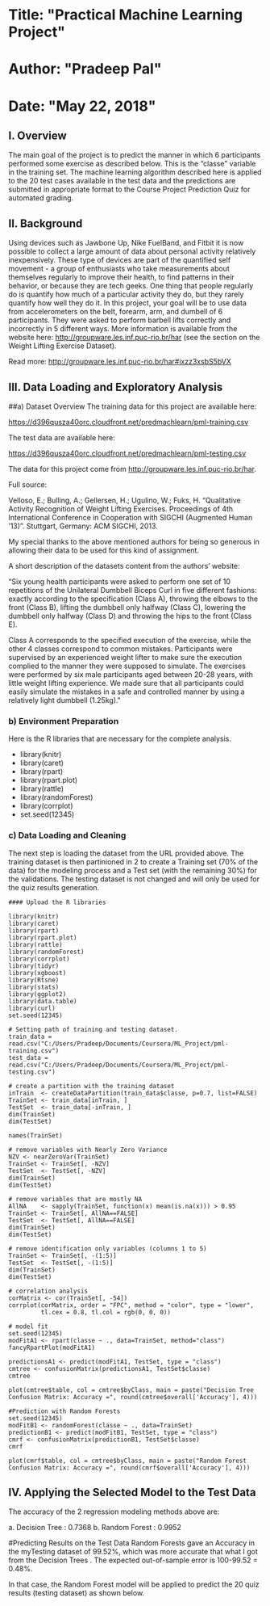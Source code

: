 
# Title: "Practical Machine Learning Project"
# Author: "Pradeep Pal"
# Date: "May 22, 2018"

## I. Overview

The main goal of the project is to predict the manner in which 6 participants performed some exercise as described below. This is the “classe” variable in the training set. The machine learning algorithm described here is applied to the 20 test cases available in the test data and the predictions are submitted in appropriate format to the Course Project Prediction Quiz for automated grading.

## II. Background

Using devices such as Jawbone Up, Nike FuelBand, and Fitbit it is now possible to collect a large amount of data about personal activity relatively inexpensively. These type of devices are part of the quantified self movement - a group of enthusiasts who take measurements about themselves regularly to improve their health, to find patterns in their behavior, or because they are tech geeks. One thing that people regularly do is quantify how much of a particular activity they do, but they rarely quantify how well they do it. In this project, your goal will be to use data from accelerometers on the belt, forearm, arm, and dumbell of 6 participants. They were asked to perform barbell lifts correctly and incorrectly in 5 different ways. More information is available from the website here: http://groupware.les.inf.puc-rio.br/har (see the section on the Weight Lifting Exercise Dataset).

Read more: http://groupware.les.inf.puc-rio.br/har#ixzz3xsbS5bVX

## III. Data Loading and Exploratory Analysis

##a) Dataset Overview
The training data for this project are available here:

https://d396qusza40orc.cloudfront.net/predmachlearn/pml-training.csv

The test data are available here:

https://d396qusza40orc.cloudfront.net/predmachlearn/pml-testing.csv

The data for this project come from http://groupware.les.inf.puc-rio.br/har. 

Full source:

Velloso, E.; Bulling, A.; Gellersen, H.; Ugulino, W.; Fuks, H. “Qualitative Activity Recognition of Weight Lifting Exercises. Proceedings of 4th International Conference in Cooperation with SIGCHI (Augmented Human ’13)”. Stuttgart, Germany: ACM SIGCHI, 2013.

My special thanks to the above mentioned authors for being so generous in allowing their data to be used for this kind of assignment.

A short description of the datasets content from the authors’ website:

“Six young health participants were asked to perform one set of 10 repetitions of the Unilateral Dumbbell Biceps Curl in five different fashions: exactly according to the specification (Class A), throwing the elbows to the front (Class B), lifting the dumbbell only halfway (Class C), lowering the dumbbell only halfway (Class D) and throwing the hips to the front (Class E).

Class A corresponds to the specified execution of the exercise, while the other 4 classes correspond to common mistakes. Participants were supervised by an experienced weight lifter to make sure the execution complied to the manner they were supposed to simulate. The exercises were performed by six male participants aged between 20-28 years, with little weight lifting experience. We made sure that all participants could easily simulate the mistakes in a safe and controlled manner by using a relatively light dumbbell (1.25kg)."

### b) Environment Preparation
  Here is the R libraries that are necessary for the complete analysis.

  *   library(knitr)
  *   library(caret)
  *   library(rpart)
  *   library(rpart.plot)
  *   library(rattle)
  *   library(randomForest)
  *   library(corrplot)
  *   set.seed(12345)
  
### c) Data Loading and Cleaning
The next step is loading the dataset from the URL provided above. The training dataset is then partinioned in 2 to create a Training set (70% of the data) for the modeling process and a Test set (with the remaining 30%) for the validations. The testing dataset is not changed and will only be used for the quiz results generation.



```{r}
#### Upload the R libraries

library(knitr)
library(caret)
library(rpart)
library(rpart.plot)
library(rattle)
library(randomForest)
library(corrplot)
library(tidyr)
library(xgboost)
library(Rtsne)
library(stats)
library(ggplot2)
library(data.table)
library(curl)
set.seed(12345)
```

```{r}
# Setting path of training and testing dataset.
train_data = read.csv("C:/Users/Pradeep/Documents/Coursera/ML_Project/pml-training.csv")
test_data = read.csv("C:/Users/Pradeep/Documents/Coursera/ML_Project/pml-testing.csv")

# create a partition with the training dataset 
inTrain  <- createDataPartition(train_data$classe, p=0.7, list=FALSE)
TrainSet <- train_data[inTrain, ]
TestSet  <- train_data[-inTrain, ]
dim(TrainSet)
dim(TestSet)

names(TrainSet)
```
```{r}
# remove variables with Nearly Zero Variance
NZV <- nearZeroVar(TrainSet)
TrainSet <- TrainSet[, -NZV]
TestSet  <- TestSet[, -NZV]
dim(TrainSet)
dim(TestSet)

# remove variables that are mostly NA
AllNA    <- sapply(TrainSet, function(x) mean(is.na(x))) > 0.95
TrainSet <- TrainSet[, AllNA==FALSE]
TestSet  <- TestSet[, AllNA==FALSE]
dim(TrainSet)
dim(TestSet)

# remove identification only variables (columns 1 to 5)
TrainSet <- TrainSet[, -(1:5)]
TestSet  <- TestSet[, -(1:5)]
dim(TrainSet)
dim(TestSet)

# correlation analysis
corMatrix <- cor(TrainSet[, -54])
corrplot(corMatrix, order = "FPC", method = "color", type = "lower", 
         tl.cex = 0.8, tl.col = rgb(0, 0, 0))
```

```{r}
# model fit
set.seed(12345)
modFitA1 <- rpart(classe ~ ., data=TrainSet, method="class")
fancyRpartPlot(modFitA1)

predictionsA1 <- predict(modFitA1, TestSet, type = "class")
cmtree <- confusionMatrix(predictionsA1, TestSet$classe)
cmtree

plot(cmtree$table, col = cmtree$byClass, main = paste("Decision Tree Confusion Matrix: Accuracy =", round(cmtree$overall['Accuracy'], 4)))
```

```{r}
#Prediction with Random Forests
set.seed(12345)
modFitB1 <- randomForest(classe ~ ., data=TrainSet)
predictionB1 <- predict(modFitB1, TestSet, type = "class")
cmrf <- confusionMatrix(predictionB1, TestSet$classe)
cmrf

plot(cmrf$table, col = cmtree$byClass, main = paste("Random Forest Confusion Matrix: Accuracy =", round(cmrf$overall['Accuracy'], 4)))

```

## IV. Applying the Selected Model to the Test Data
The accuracy of the 2 regression modeling methods above are:

a. Decision Tree : 0.7368
b. Random Forest : 0.9952

#Predicting Results on the Test Data
Random Forests gave an Accuracy in the myTesting dataset of 99.52%, which was more accurate that what I got from the Decision Trees . The expected out-of-sample error is 100-99.52 = 0.48%.

In that case, the Random Forest model will be applied to predict the 20 quiz results (testing dataset) as shown below.


